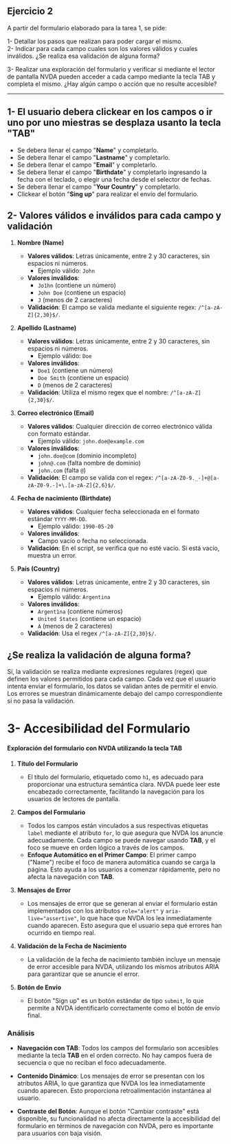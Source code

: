 
## Ejercicio 2

A partir del formulario elaborado para la tarea 1, se pide:

1- Detallar los pasos que realizan para poder cargar el mismo.      
2- Indicar para cada campo cuales son los valores válidos y cuales inválidos. ¿Se realiza esa validación de alguna forma?

3- Realizar una exploración del formulario y verificar si mediante el lector de pantalla NVDA pueden acceder a cada campo mediante la tecla TAB y completa el mismo. ¿Hay algún campo o acción que no resulte accesible?

---

## 1- El usuario debera clickear en los campos o ir uno por uno miestras se desplaza usanto la tecla "**TAB**"
- Se debera llenar el campo "**Name**" y completarlo.
- Se debera llenar el campo "**Lastname**" y completarlo.
- Se debera llenar el campo "**Email**" y completarlo.
- Se debera llenar el campo "**Birthdate**" y completarlo ingresando la fecha con el teclado, o elegir una fecha desde el selector de fechas.
- Se debera llenar el campo "**Your Country**" y completarlo.
- Clickear el botón "**Sing up**" para realizar el envío del formulario.

## 2- Valores válidos e inválidos para cada campo y validación

1. **Nombre (Name)**
   - **Valores válidos**: Letras únicamente, entre 2 y 30 caracteres, sin espacios ni números.
     - Ejemplo válido: `John`
   - **Valores inválidos**: 
     - `Jo1hn` (contiene un número)
     - `John Doe` (contiene un espacio)
     - `J` (menos de 2 caracteres)
   - **Validación**: El campo se valida mediante el siguiente regex: `/^[a-zA-Z]{2,30}$/`.

2. **Apellido (Lastname)**
   - **Valores válidos**: Letras únicamente, entre 2 y 30 caracteres, sin espacios ni números.
     - Ejemplo válido: `Doe`
   - **Valores inválidos**: 
     - `Doe1` (contiene un número)
     - `Doe Smith` (contiene un espacio)
     - `D` (menos de 2 caracteres)
   - **Validación**: Utiliza el mismo regex que el nombre: `/^[a-zA-Z]{2,30}$/`.

3. **Correo electrónico (Email)**
   - **Valores válidos**: Cualquier dirección de correo electrónico válida con formato estándar.
     - Ejemplo válido: `john.doe@example.com`
   - **Valores inválidos**: 
     - `john.doe@com` (dominio incompleto)
     - `john@.com` (falta nombre de dominio)
     - `john.com` (falta `@`)
   - **Validación**: El campo se valida con el regex: `/^[a-zA-Z0-9._-]+@[a-zA-Z0-9.-]+\.[a-zA-Z]{2,6}$/`.

4. **Fecha de nacimiento (Birthdate)**
   - **Valores válidos**: Cualquier fecha seleccionada en el formato estándar `YYYY-MM-DD`.
     - Ejemplo válido: `1990-05-20`
   - **Valores inválidos**: 
     - Campo vacío o fecha no seleccionada.
   - **Validación**: En el script, se verifica que no esté vacío. Si está vacío, muestra un error.

5. **País (Country)**
   - **Valores válidos**: Letras únicamente, entre 2 y 30 caracteres, sin espacios ni números.
     - Ejemplo válido: `Argentina`
   - **Valores inválidos**: 
     - `Argent1na` (contiene números)
     - `United States` (contiene un espacio)
     - `A` (menos de 2 caracteres)
   - **Validación**: Usa el regex `/^[a-zA-Z]{2,30}$/`.


## ¿Se realiza la validación de alguna forma?

Sí, la validación se realiza mediante expresiones regulares (regex) que definen los valores permitidos para cada campo. Cada vez que el usuario intenta enviar el formulario, los datos se validan antes de permitir el envío. Los errores se muestran dinámicamente debajo del campo correspondiente si no pasa la validación.

# 3- Accesibilidad del Formulario

#### Exploración del formulario con NVDA utilizando la tecla **TAB**

1. **Título del Formulario**
   - El título del formulario, etiquetado como `h1`, es adecuado para proporcionar una estructura semántica clara. NVDA puede leer este encabezado correctamente, facilitando la navegación para los usuarios de lectores de pantalla.

2. **Campos del Formulario**
   - Todos los campos están vinculados a sus respectivas etiquetas `label` mediante el atributo `for`, lo que asegura que NVDA los anuncie adecuadamente. Cada campo se puede navegar usando **TAB**, y el foco se mueve en orden lógico a través de los campos.
   - **Enfoque Automático en el Primer Campo**: El primer campo ("Name") recibe el foco de manera automática cuando se carga la página. Esto ayuda a los usuarios a comenzar rápidamente, pero no afecta la navegación con **TAB**.

3. **Mensajes de Error**
   - Los mensajes de error que se generan al enviar el formulario están implementados con los atributos `role="alert"` y `aria-live="assertive"`, lo que hace que NVDA los lea inmediatamente cuando aparecen. Esto asegura que el usuario sepa qué errores han ocurrido en tiempo real.

4. **Validación de la Fecha de Nacimiento**
   - La validación de la fecha de nacimiento también incluye un mensaje de error accesible para NVDA, utilizando los mismos atributos ARIA para garantizar que se anuncie el error.

5. **Botón de Envío**
   - El botón "Sign up" es un botón estándar de tipo `submit`, lo que permite a NVDA identificarlo correctamente como el botón de envío final.

### Análisis
- **Navegación con TAB**: Todos los campos del formulario son accesibles mediante la tecla **TAB** en el orden correcto. No hay campos fuera de secuencia o que no reciban el foco adecuadamente.

- **Contenido Dinámico**: Los mensajes de error se presentan con los atributos ARIA, lo que garantiza que NVDA los lea inmediatamente cuando aparecen. Esto proporciona retroalimentación instantánea al usuario.

- **Contraste del Botón**: Aunque el botón "Cambiar contraste" está disponible, su funcionalidad no afecta directamente la accesibilidad del formulario en términos de navegación con NVDA, pero es importante para usuarios con baja visión.